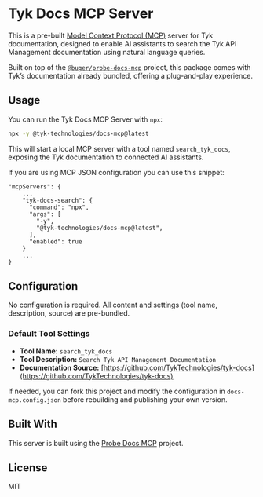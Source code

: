 # Tyk Docs MCP Server

This is a pre-built [Model Context Protocol (MCP)](https://github.com/probe-ai/probe-docs-mcp) server for Tyk documentation, designed to enable AI assistants to search the Tyk API Management documentation using natural language queries.

Built on top of the [`@buger/probe-docs-mcp`](https://github.com/buger/docs-mcp) project, this package comes with Tyk’s documentation already bundled, offering a plug-and-play experience.

## Usage

You can run the Tyk Docs MCP Server with `npx`:

```bash
npx -y @tyk-technologies/docs-mcp@latest
```

This will start a local MCP server with a tool named `search_tyk_docs`, exposing the Tyk documentation to connected AI assistants.

If you are using MCP JSON configuration you can use this snippet:

```
"mcpServers": {
    ...
    "tyk-docs-search": {
      "command": "npx",
      "args": [
        "-y",
        "@tyk-technologies/docs-mcp@latest",
      ],
      "enabled": true
    }
    ...
}
```

## Configuration

No configuration is required. All content and settings (tool name, description, source) are pre-bundled.

### Default Tool Settings

- **Tool Name:** `search_tyk_docs`
- **Tool Description:** `Search Tyk API Management Documentation`
- **Documentation Source:** [https://github.com/TykTechnologies/tyk-docs](https://github.com/TykTechnologies/tyk-docs)

If needed, you can fork this project and modify the configuration in `docs-mcp.config.json` before rebuilding and publishing your own version.

## Built With

This server is built using the [Probe Docs MCP](https://github.com/buger/probe-docs-mcp) project.

## License

MIT
